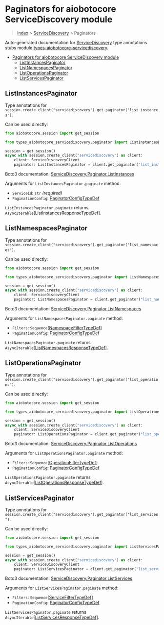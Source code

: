 <a id="paginators-for-aiobotocore-servicediscovery-module"></a>

# Paginators for aiobotocore ServiceDiscovery module

> [Index](..) > [ServiceDiscovery](.) > Paginators

Auto-generated documentation for
[ServiceDiscovery](https://boto3.amazonaws.com/v1/documentation/api/latest/reference/services/servicediscovery.html#ServiceDiscovery)
type annotations stubs module
[types-aiobotocore-servicediscovery](https://pypi.org/project/types-aiobotocore-servicediscovery/).

- [Paginators for aiobotocore ServiceDiscovery module](#paginators-for-aiobotocore-servicediscovery-module)
  - [ListInstancesPaginator](#listinstancespaginator)
  - [ListNamespacesPaginator](#listnamespacespaginator)
  - [ListOperationsPaginator](#listoperationspaginator)
  - [ListServicesPaginator](#listservicespaginator)

<a id="listinstancespaginator"></a>

## ListInstancesPaginator

Type annotations for
`session.create_client("servicediscovery").get_paginator("list_instances")`.

Can be used directly:

```python
from aiobotocore.session import get_session

from types_aiobotocore_servicediscovery.paginator import ListInstancesPaginator

session = get_session()
async with session.create_client("servicediscovery") as client:
    client: ServiceDiscoveryClient
    paginator: ListInstancesPaginator = client.get_paginator("list_instances")
```

Boto3 documentation:
[ServiceDiscovery.Paginator.ListInstances](https://boto3.amazonaws.com/v1/documentation/api/latest/reference/services/servicediscovery.html#ServiceDiscovery.Paginator.ListInstances)

Arguments for `ListInstancesPaginator.paginate` method:

- `ServiceId`: `str` *(required)*
- `PaginationConfig`:
  [PaginatorConfigTypeDef](./type_defs.md#paginatorconfigtypedef)

`ListInstancesPaginator.paginate` returns
`AsyncIterable`\[[ListInstancesResponseTypeDef](./type_defs.md#listinstancesresponsetypedef)\].

<a id="listnamespacespaginator"></a>

## ListNamespacesPaginator

Type annotations for
`session.create_client("servicediscovery").get_paginator("list_namespaces")`.

Can be used directly:

```python
from aiobotocore.session import get_session

from types_aiobotocore_servicediscovery.paginator import ListNamespacesPaginator

session = get_session()
async with session.create_client("servicediscovery") as client:
    client: ServiceDiscoveryClient
    paginator: ListNamespacesPaginator = client.get_paginator("list_namespaces")
```

Boto3 documentation:
[ServiceDiscovery.Paginator.ListNamespaces](https://boto3.amazonaws.com/v1/documentation/api/latest/reference/services/servicediscovery.html#ServiceDiscovery.Paginator.ListNamespaces)

Arguments for `ListNamespacesPaginator.paginate` method:

- `Filters`:
  `Sequence`\[[NamespaceFilterTypeDef](./type_defs.md#namespacefiltertypedef)\]
- `PaginationConfig`:
  [PaginatorConfigTypeDef](./type_defs.md#paginatorconfigtypedef)

`ListNamespacesPaginator.paginate` returns
`AsyncIterable`\[[ListNamespacesResponseTypeDef](./type_defs.md#listnamespacesresponsetypedef)\].

<a id="listoperationspaginator"></a>

## ListOperationsPaginator

Type annotations for
`session.create_client("servicediscovery").get_paginator("list_operations")`.

Can be used directly:

```python
from aiobotocore.session import get_session

from types_aiobotocore_servicediscovery.paginator import ListOperationsPaginator

session = get_session()
async with session.create_client("servicediscovery") as client:
    client: ServiceDiscoveryClient
    paginator: ListOperationsPaginator = client.get_paginator("list_operations")
```

Boto3 documentation:
[ServiceDiscovery.Paginator.ListOperations](https://boto3.amazonaws.com/v1/documentation/api/latest/reference/services/servicediscovery.html#ServiceDiscovery.Paginator.ListOperations)

Arguments for `ListOperationsPaginator.paginate` method:

- `Filters`:
  `Sequence`\[[OperationFilterTypeDef](./type_defs.md#operationfiltertypedef)\]
- `PaginationConfig`:
  [PaginatorConfigTypeDef](./type_defs.md#paginatorconfigtypedef)

`ListOperationsPaginator.paginate` returns
`AsyncIterable`\[[ListOperationsResponseTypeDef](./type_defs.md#listoperationsresponsetypedef)\].

<a id="listservicespaginator"></a>

## ListServicesPaginator

Type annotations for
`session.create_client("servicediscovery").get_paginator("list_services")`.

Can be used directly:

```python
from aiobotocore.session import get_session

from types_aiobotocore_servicediscovery.paginator import ListServicesPaginator

session = get_session()
async with session.create_client("servicediscovery") as client:
    client: ServiceDiscoveryClient
    paginator: ListServicesPaginator = client.get_paginator("list_services")
```

Boto3 documentation:
[ServiceDiscovery.Paginator.ListServices](https://boto3.amazonaws.com/v1/documentation/api/latest/reference/services/servicediscovery.html#ServiceDiscovery.Paginator.ListServices)

Arguments for `ListServicesPaginator.paginate` method:

- `Filters`:
  `Sequence`\[[ServiceFilterTypeDef](./type_defs.md#servicefiltertypedef)\]
- `PaginationConfig`:
  [PaginatorConfigTypeDef](./type_defs.md#paginatorconfigtypedef)

`ListServicesPaginator.paginate` returns
`AsyncIterable`\[[ListServicesResponseTypeDef](./type_defs.md#listservicesresponsetypedef)\].
